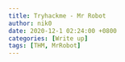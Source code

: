 ```yaml
---
title: Tryhackme - Mr Robot
author: nik0
date: 2020-12-1 02:24:00 +0800
categories: [Write up]
tags: [THM, MrRobot]
---
```

